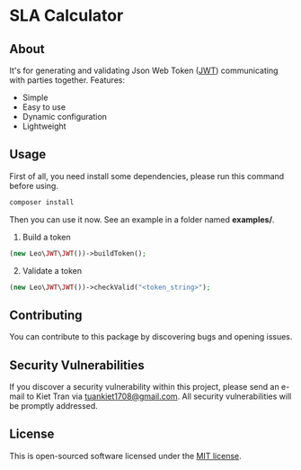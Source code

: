 SLA Calculator
======================

## About

It's for generating and validating Json Web Token ([JWT](https://jwt.io/)) communicating with parties together. Features:

- Simple
- Easy to use
- Dynamic configuration
- Lightweight

## Usage

First of all, you need install some dependencies, please run this command before using.

```bash
composer install
```

Then you can use it now. See an example in a folder named __examples/__.

1. Build a token
```php
(new Leo\JWT\JWT())->buildToken();
```

2. Validate a token
```php
(new Leo\JWT\JWT())->checkValid("<token_string>");
```

## Contributing

You can contribute to this package by discovering bugs and opening issues. 

## Security Vulnerabilities

If you discover a security vulnerability within this project, please send an e-mail to Kiet Tran via [tuankiet1708@gmail.com](mailto:tuankiet1708@gmail.com). All security vulnerabilities will be promptly addressed.

## License

This is open-sourced software licensed under the [MIT license](https://opensource.org/licenses/MIT).